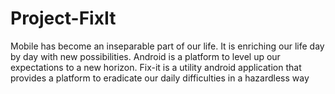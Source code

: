 # Project-FixIt
Mobile has become an inseparable part of our life. It is enriching our life day
by day with new possibilities. Android is a platform to level up our
expectations to a new horizon. Fix-it is a utility android application that
provides a platform to eradicate our daily difficulties in a hazardless way
